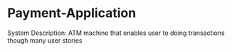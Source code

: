 # Payment-Application

System Description:
ATM machine that enables user to doing transactions though many user stories
